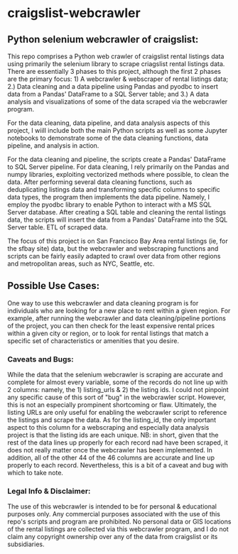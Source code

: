 # craigslist-webcrawler
## Python selenium webcrawler of craigslist: 

This repo comprises a Python web crawler of craigslist rental listings data using primarily the selenium library to scrape criagslist rental listings data. There are essentially 3 phases to this project, although the first 2 phases are the primary focus: 1) A webcrawler & webscraper of rental listings data; 2.) Data cleaning and a data pipeline using Pandas and pyodbc to insert data from a Pandas' DataFrame to a SQL Server table; and 3.) A data analysis and visualizations of some of the data scraped via the webcrawler program. 

For the data cleaning, data pipeline, and data analysis aspects of this project, I wiill include both the main Python scripts as well as some Jupyter notebooks to demonstrate some of the data cleaning functions, data pipeline, and analysis in action.  

For the data cleaning and pipeline, the scripts create a Pandas' DataFrame to SQL Server pipeline. For data cleaning, I rely primarily on the Pandas and numpy libraries, exploiting vectorized methods where possible, to clean the data. After performing several data cleaning functions, such as deduplicating listings data and transforming specific columns to specific data types, the program then implements the data pipeline. Namely, I employ the pyodbc library to enable Python to interact with a MS SQL Server database. After creating a SQL table and cleaning the rental listings data, the scripts will insert the data from a Pandas' DataFrame into the SQL Server table. ETL of scraped data. 

The focus of this project is on San Francisco Bay Area rental listings (ie, for the sfbay site) data, but the webcrawler and webscraping functions and scripts can be fairly easily adapted to crawl over data from other regions and metropolitan areas, such as NYC, Seattle, etc. 

## Possible Use Cases:

One way to use this webcrawler and data cleaning program is for individuals who are looking for a new place to rent within a given region. For example, after running the webcrawler and data cleaning/pipeline portions of the project, you can then check for the least expensive rental prices within a given city or region, or to look for rental listings that match a specific set of characteristics or amenities that you desire.

### Caveats and Bugs:

While the data that the selenium webcrawler is scraping are accurate and complete for almost every variable, some of the records do not line up with 2 columns: namely, the 1) listing_urls & 2) the listing ids. I could not pinpoint any specific cause of this sort of "bug" in the webcrawler script. However, this is not an especially prompinent shortcoming or flaw. Ultimately, the listing URLs are only useful for enabling the webcrawler script to reference the listings and scrape the data. As for the listing_id, the only important aspect to this column for a webscraping and especially data analysis project is that the listing ids are each unique. NB: in short, given that the rest of the data lines up properly for each record nad have been scraped, it does not really matter once the webcrawler has been implemented. In addition, all of the other 44 of the 46 columns are accurate and line up properly to each record. Nevertheless, this is a bit of a caveat and bug with which to take note.  

### Legal Info & Disclaimer:
The use of this webcrawler is intended to be for personal & educational purposes only. Any commercial purposes associated with the use of this repo's scripts and program are prohibited. No personal data or GIS locations of the rental listings are collected via this webcrawler program, and I do not claim any copyright ownership over any of the data from craigslist or its subsidiaries.  
